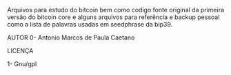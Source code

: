 
Arquivos para estudo do bitcoin bem como codigo fonte original da primeira versão do bitcoin core e alguns arquivos para referência e backup pessoal como a lista de palavras usadas em seedphrase da bip39.






AUTOR
0- Antonio Marcos de Paula Caetano


LICENÇA

1- Gnu/gpl

